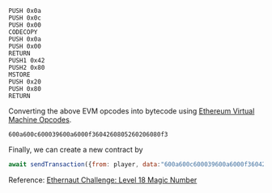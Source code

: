```assembly
PUSH 0x0a
PUSH 0x0c
PUSH 0x00
CODECOPY
PUSH 0x0a
PUSH 0x00
RETURN
PUSH1 0x42
PUSH2 0x80
MSTORE
PUSH 0x20
PUSH 0x80
RETURN
```
Converting the above EVM opcodes into bytecode using [Ethereum Virtual Machine Opcodes](http://ethervm.io).

```bytecode
600a600c600039600a6000f3604260805260206080f3
```

Finally, we can create a new contract by 
```javascript
await sendTransaction({from: player, data:"600a600c600039600a6000f3604260805260206080f3"})
```

Reference:
[Ethernaut Challenge: Level 18 Magic Number](https://medium.com/@sarankhotsathian/ethernaut-challenge-level-18-magic-number-solution-914c8c5d26d5)
